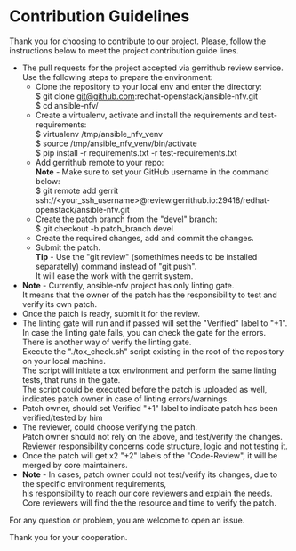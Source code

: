 # Contribution Guidelines

Thank you for choosing to contribute to our project.
Please, follow the instructions below to meet the project contribution guide lines.

- The pull requests for the project accepted via gerrithub review service.
  Use the following steps to prepare the environment:
    - Clone the repository to your local env and enter the directory:  
        $ git clone git@github.com:redhat-openstack/ansible-nfv.git  
        $ cd ansible-nfv/
    - Create a virtualenv, activate and install the requirements and test-requirements:  
        $ virtualenv /tmp/ansible_nfv_venv  
        $ source /tmp/ansible_nfv_venv/bin/activate  
        $ pip install -r requirements.txt -r test-requirements.txt
    - Add gerrithub remote to your repo:  
      **Note** - Make sure to set your GitHub username in the command below:  
        $ git remote add gerrit ssh://<your_ssh_username>@review.gerrithub.io:29418/redhat-openstack/ansible-nfv.git
    - Create the patch branch from the "devel" branch:  
        $ git checkout -b patch_branch devel
    - Create the required changes, add and commit the changes.
    - Submit the patch.  
      **Tip** - Use the "git review" (somethimes needs to be installed separatelly) command instead of "git push".  
      It will ease the work with the gerrit system.
- **Note** - Currently, ansible-nfv project has only linting gate.  
  It means that the owner of the patch has the responsibility to test and verify its own patch.
- Once the patch is ready, submit it for the review.  
- The linting gate will run and if passed will set the "Verified" label to "+1".  
  In case the linting gate fails, you can check the gate for the errors.  
  There is another way of verify the linting gate.  
  Execute the "./tox_check.sh" script existing in the root of the repository on your local machine.  
  The script will initiate a tox environment and perform the same linting tests, that runs in the gate.  
  The script could be executed before the patch is uploaded as well, indicates patch owner in case of linting errors/warnings.
- Patch owner, should set Verified "+1" label to indicate patch has been verified/tested by him
- The reviewer, could choose verifying the patch.  
  Patch owner should not rely on the above, and test/verify the changes.  
  Reviewer responsibility concerns code structure, logic and not testing it.
- Once the patch will get x2 "+2" labels of the "Code-Review", it will be merged by core maintainers.
- **Note** - In cases, patch owner could not test/verify its changes, due to the specific environment requirements,  
  his responsibility to reach our core reviewers and explain the needs.  
  Core reviewers will find the the resource and time to verify the patch.

For any question or problem, you are welcome to open an issue.

Thank you for your cooperation.
